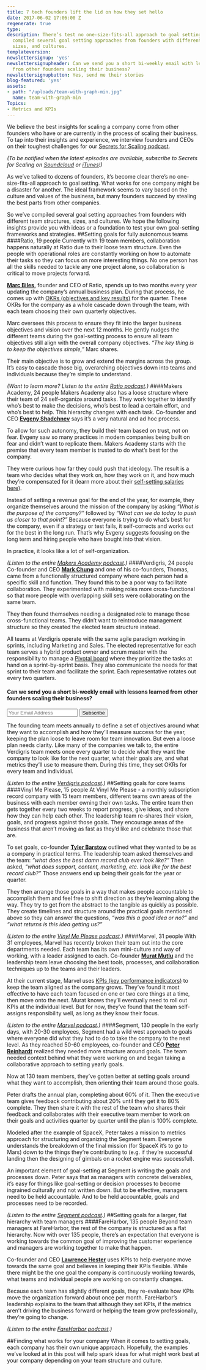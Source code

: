 ```yaml
---
title: 7 tech founders lift the lid on how they set hello
date: 2017-06-02 17:06:00 Z
regenerate: true
type: 
description: There’s test no one-size-fits-all approach to goal setting. So we’ve
  compiled several goal setting approaches from founders with different team structures,
  sizes, and cultures.
templateversion: 
newslettersignup: 'yes'
newslettersignupheader: Can we send you a short bi-weekly email with lessons learned
  from other founders scaling their business?
newslettersignupbutton: Yes, send me their stories
blog-featured: 'yes'
assets:
- path: "/uploads/team-with-graph-min.jpg"
  name: team-with-graph-min
Topics:
- Metrics and KPIs
---
```


We believe the best insights for scaling a company come from other founders who have or are currently in the process of scaling their business. To tap into their insights and experience, we interview founders and CEOs on their toughest challenges for our <a href="https://www.geckoboard.com/blog/topics/secrets-for-scaling/" target="_blank">Secrets for Scaling podcast</a>.

*(To be notified when the latest episodes are available, subscribe to Secrets for Scaling on <a href="https://soundcloud.com/geckoboard" target="_blank">Soundcloud</a> or <a href="https://itunes.apple.com/us/podcast/secrets-for-scaling/id1178675789?mt=2" target="_blank">iTunes</a>!)*

As we’ve talked to dozens of founders, it’s become clear there’s no one-size-fits-all approach to goal setting. What works for one company might be a disaster for another. The ideal framework seems to vary based on the culture and values of the business, but many founders succeed by stealing the best parts from other companies. 

So we’ve compiled several goal setting approaches from founders with different team structures, sizes, and cultures. We hope the following insights provide you with ideas or a foundation to test your own goal-setting frameworks and strategies. 
##Setting goals for fully autonomous teams
####Ratio, 19 people
Currently with 19 team members, collaboration happens naturally at Ratio due to their loose team structure. Even the people with operational roles are constantly working on how to automate their tasks so they can focus on more interesting things. No one person has all the skills needed to tackle any one project alone, so collaboration is critical to move projects forward.

**<a href="https://www.geckoboard.com/blog/secrets-for-scaling-ratio-marc-biles/" target="_blank">Marc Biles</a>,** founder and CEO of Ratio, spends up to two months every year updating the company’s annual business plan. During that process, he comes up with <a href="https://www.geckoboard.com/blog/okrs-objectives-and-key-results/" target="_blank">OKRs (objectives and key results)</a> for the quarter. These OKRs for the company as a whole cascade down through the team, with each team choosing their own quarterly objectives. 

Marc oversees this process to ensure they fit into the larger business objectives and vision over the next 12 months. He gently nudges the different teams during the goal-setting process to ensure all team objectives still align with the overall company objectives. *“The key thing is to keep the objectives simple,”* Marc shares.

Their main objective is to grow and extend the margins across the group. It’s easy to cascade those big, overarching objectives down into teams and individuals because they’re simple to understand.

*(Want to learn more? Listen to the entire <a href="https://www.geckoboard.com/blog/secrets-for-scaling-ratio-marc-biles/" target="_blank">Ratio podcast</a>.)*
####Makers Academy, 24 people
Makers Academy also has a loose structure where their team of 24 self-organize around tasks. They work together to identify who’s best to make the decisions, who’s best to lead a certain effort, and who’s best to help. This hierarchy changes with each task. Co-founder and CEO **<a href="https://www.geckoboard.com/blog/secrets-for-scaling-makers-academy-evgeny-shadchnev-podcast/" target="_blank">Evgeny Shadchnev</a>** says it’s a very natural and ad hoc process.

To allow for such autonomy, they build their team based on trust, not on fear. Evgeny saw so many practices in modern companies being built on fear and didn’t want to replicate them. Makers Academy starts with the premise that every team member is trusted to do what’s best for the company. 

They were curious how far they could push that ideology. The result is a team who decides what they work on, how they work on it, and how much they’re compensated for it (learn more about their <a href="https://www.geckoboard.com/blog/secrets-for-scaling-makers-academy-evgeny-shadchnev-podcast/" target="_blank">self-setting salaries here</a>). 

Instead of setting a revenue goal for the end of the year, for example, they organize themselves around the mission of the company by asking *“What is the purpose of the company?”* followed by *“What can we do today to push us closer to that point?”* Because everyone is trying to do what’s best for the company, even if a strategy or test fails, it self-corrects and works out for the best in the long run. That’s why Evgeny suggests focusing on the long term and hiring people who have bought into that vision.

In practice, it looks like a lot of self-organization.

*(Listen to the entire <a href="https://www.geckoboard.com/blog/secrets-for-scaling-makers-academy-evgeny-shadchnev-podcast/" target="_blank">Makers Academy podcast</a>.)*
####Verdigris, 24 people
Co-founder and CEO **<a href="https://www.geckoboard.com/blog/secrets-for-scaling-verdigris-mark-chung/" target="_blank">Mark Chung</a>** and one of his co-founders, Thomas, came from a functionally structured company where each person had a specific skill and function. They found this to be a poor way to facilitate collaboration. They experimented with making roles more cross-functional so that more people with overlapping skill sets were collaborating on the same team.

They then found themselves needing a designated role to manage those cross-functional teams. They didn’t want to reintroduce management structure so they created the elected team structure instead.

All teams at Verdigris operate with the same agile paradigm working in sprints, including Marketing and Sales. The elected representative for each team serves a hybrid product owner and scrum master with the responsibility to manage a <a href="https://pivotal.io/tracker" target="_blank">Pivotal board</a> where they prioritize the tasks at hand on a sprint-by-sprint basis. They also communicate the needs for that sprint to their team and facilitate the sprint. Each representative rotates out every two quarters.

<div class="blog-newsletter-signup inside">
<h4 class="newsletter-signup-head">Can we send you a short bi-weekly email with lessons learned from other founders scaling their business?</h4>
<form action="//geckoboard.us1.list-manage.com/subscribe/post?u=f8c11c17753d5c653c8d22b3d&amp;id=d7a449ccce" method="post" id="mc-embedded-subscribe-form" name="mc-embedded-subscribe-form" class="validate form-wrapper" target="_blank" novalidate="">
<input type="email" value="" name="EMAIL" class="required email" placeholder="Your Email Address" id="mce-EMAIL">
<input type="submit" value="Subscribe" name="subscribe" id="mc-embedded-subscribe" class="button"></form>
</div>

The founding team meets annually to define a set of objectives around what they want to accomplish and how they’ll measure success for the year, keeping the plan loose to leave room for team innovation. But even a loose plan needs clarity. Like many of the companies we talk to, the entire Verdigris team meets once every quarter to decide what they want the company to look like for the next quarter, what their goals are, and what metrics they’ll use to measure them. During this time, they set OKRs for every team and individual. 

*(Listen to the entire <a href="https://www.geckoboard.com/blog/secrets-for-scaling-verdigris-mark-chung/" target="_blank">Verdigris podcast</a>.)*
##Setting goals for core teams
####Vinyl Me Please, 15 people
At Vinyl Me Please - a monthly subscription record company with 15 team members, different teams own areas of the business with each member owning their own tasks. The entire team then gets together every two weeks to report progress, give ideas, and share how they can help each other. The leadership team re-shares their vision, goals, and progress against those goals. They encourage areas of the business that aren’t moving as fast as they’d like and celebrate those that are.

To set goals, co-founder **<a href="https://www.geckoboard.com/blog/secrets-for-scaling-tyler-barstow-vinyl-me-please-podcast/" target="_blank">Tyler Barstow</a>** outlined what they wanted to be as a company in practical terms. The leadership team asked themselves and the team: *“what does the best damn record club ever look like?”* Then asked, *“what does support, content, marketing, etc. look like for the best record club?”* Those answers end up being their goals for the year or quarter. 

They then arrange those goals in a way that makes people accountable to accomplish them and feel free to shift direction as they’re learning along the way. They try to get from the abstract to the tangible as quickly as possible. They create timelines and structure around the practical goals mentioned above so they can answer the questions, *“was this a good idea or no?”* and *“what returns is this idea getting us?”*

*(Listen to the entire <a href="https://www.geckoboard.com/blog/secrets-for-scaling-tyler-barstow-vinyl-me-please-podcast/" target="_blank">Vinyl Me Please podcast</a>.)*
####Marvel, 31 people
With 31 employees, Marvel has recently broken their team out into the core departments needed. Each team has its own mini-culture and way of working, with a leader assigned to each. Co-founder **<a href="https://www.geckoboard.com/blog/secrets-for-scaling-marvel-murat-mutlu/" target="_blank">Murat Mutlu</a>** and the leadership team leave choosing the best tools, processes, and collaboration techniques up to the teams and their leaders.

At their current stage, Marvel uses <a href="https://www.geckoboard.com/learn/what-is-a-key-performance-indicator-kpi/" target="_blank">KPIs (key performance indicators)</a> to keep the team aligned as the company grows. They’ve found it most effective to have each team focused on one or two core things at a time, then move onto the next. Murat knows they’ll eventually need to roll out KPIs at the individual level. But for now, they’ve found that the team self-assigns responsibility well, as long as they know their focus.

*(Listen to the entire <a href="https://www.geckoboard.com/blog/secrets-for-scaling-marvel-murat-mutlu/" target="_blank">Marvel podcast</a>.)*
####Segment, 130 people
In the early days, with 20-30 employees, Segment had a wild west approach to goals where everyone did what they had to do to take the company to the next level. As they reached 50-60 employees, co-founder and CEO **<a href="https://www.geckoboard.com/blog/secrets-for-scaling-peter-reinhardt-segment/" target="_blank">Peter Reinhardt</a>** realized they needed more structure around goals. The team needed context behind what they were working on and began taking a collaborative approach to setting yearly goals.

Now at 130 team members, they’ve gotten better at setting goals around what they want to accomplish, then orienting their team around those goals.

Peter drafts the annual plan, completing about 60% of it. Then the executive team gives feedback contributing about 20% until they get it to 80% complete. They then share it with the rest of the team who shares their feedback and collaborates with their executive team member to work on their goals and activities quarter by quarter until the plan is 100% complete.

Modeled after the example of SpaceX, Peter takes a mission to metrics approach for structuring and organizing the Segment team. Everyone understands the breakdown of the final mission (for SpaceX it’s to go to Mars) down to the things they’re contributing to (e.g. if they’re successful landing then the designing of gimbals on a rocket engine was successful).

An important element of goal-setting at Segment is writing the goals and processes down. Peter says that as managers with concrete deliverables, it’s easy for things like goal-setting or decision processes to become ingrained culturally and not written down. But to be effective, managers need to be held accountable. And to be held accountable, goals and processes need to be recorded.

*(Listen to the entire <a href="https://www.geckoboard.com/blog/secrets-for-scaling-peter-reinhardt-segment/" target="_blank">Segment podcast</a>.)*
##Setting goals for a larger, flat hierarchy with team managers
####FareHarbor, 135 people
Beyond team managers at FareHarbor, the rest of the company is structured as a flat hierarchy. Now with over 135 people, there’s an expectation that everyone is working towards the common goal of improving the customer experience and managers are working together to make that happen. 

Co-founder and CEO **<a href="https://www.geckoboard.com/blog/secrets-for-scaling-fareharbor-lawrence-hester/" target="_blank">Lawrence Hester</a>** uses KPIs to help everyone move towards the same goal and believes in keeping their KPIs flexible. While there might be the one goal the company is continuously working towards, what teams and individual people are working on constantly changes. 

Because each team has slightly different goals, they re-evaluate how KPIs move the organization forward about once per month. FareHarbor’s leadership explains to the team that although they set KPIs, if the metrics aren’t driving the business forward or helping the team grow professionally, they’re going to change.

*(Listen to the entire <a href="https://www.geckoboard.com/blog/secrets-for-scaling-fareharbor-lawrence-hester/" target="_blank">FareHarbor podcast</a>.)*

##Finding what works for your company
When it comes to setting goals, each company has their own unique approach. Hopefully, the examples we’ve looked at in this post will help spark ideas for what might work best at your company depending on your team structure and culture.
